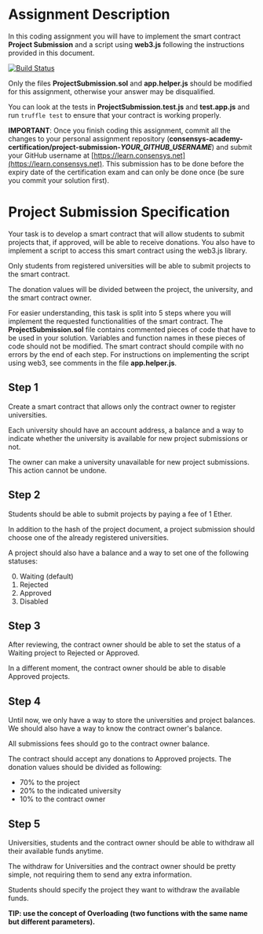 # Assignment Description
In this coding assignment you will have to implement the smart contract **Project Submission** and a script using **web3.js** following the instructions provided in this document.

[![Build Status](https://travis-ci.com/consensys-academy-certification/project-submission-Leon-Africa.svg?branch=development)](https://travis-ci.com/consensys-academy-certification/project-submission-Leon-Africa)

Only the files **ProjectSubmission.sol** and **app.helper.js** should be modified for this assignment, otherwise your answer may be disqualified. 

You can look at the tests in **ProjectSubmission.test.js** and **test.app.js** and run `truffle test` to ensure that your contract is working properly.

__**IMPORTANT**__: Once you finish coding this assignment, commit all the changes to your personal assignment repository (**consensys-academy-certification/project-submission-*YOUR_GITHUB_USERNAME***) and submit your GitHub username at [https://learn.consensys.net](https://learn.consensys.net). This submission has to be done before the expiry date of the certification exam and can only be done once (be sure you commit your solution first).


# Project Submission Specification
Your task is to develop a smart contract that will allow students to submit projects that, if approved, will be able to receive donations. You also have to implement a script to access this smart contract using the web3.js library.

Only students from registered universities will be able to submit projects to the smart contract.

The donation values will be divided between the project, the university, and the smart contract owner.

For easier understanding, this task is split into 5 steps where you will implement the requested functionalities of the smart contract. The **ProjectSubmission.sol** file contains commented pieces of code that have to be used in your solution. Variables and function names in these pieces of code should not be modified. The smart contract should compile with no errors by the end of each step. For instructions on implementing the script using web3, see comments in the file **app.helper.js**.

## Step 1
Create a smart contract that allows only the contract owner to register universities.

Each university should have an account address, a balance and a way to indicate whether the university is available for new project submissions or not.

The owner can make a university unavailable for new project submissions. This action cannot be undone.


## Step 2
Students should be able to submit projects by paying a fee of 1 Ether.

In addition to the hash of the project document, a project submission should choose one of the already registered universities. 

A project should also have a balance and a way to set one of the following statuses:

0. Waiting (default)
1. Rejected
2. Approved
3. Disabled

## Step 3
After reviewing, the contract owner should be able to set the status of a Waiting project to Rejected or Approved.

In a different moment, the contract owner should be able to disable Approved projects.


## Step 4
Until now, we only have a way to store the universities and project balances. We should also have a way to know the contract owner's balance.

All submissions fees should go to the contract owner balance.

The contract should accept any donations to Approved projects. The donation values should be divided as following:

* 70% to the project
* 20% to the indicated university
* 10% to the contract owner

## Step 5
Universities, students and the contract owner should be able to withdraw all their available funds anytime.

The withdraw for Universities and the contract owner should be pretty simple, not requiring them to send any extra information.

Students should specify the project they want to withdraw the available funds.

__TIP: use the concept of Overloading (two functions with the same name but different parameters).__

